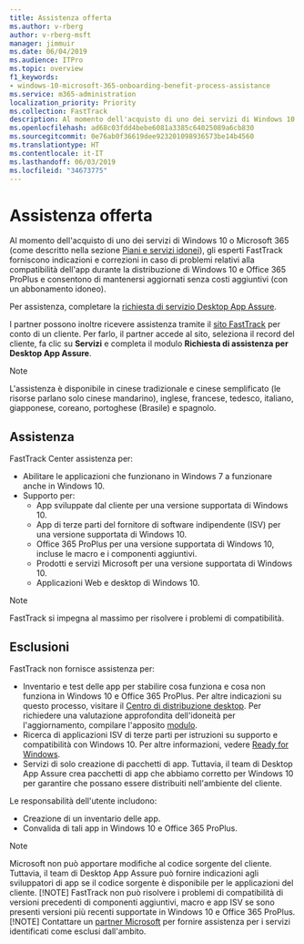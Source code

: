 ```yaml
---
title: Assistenza offerta
ms.author: v-rberg
author: v-rberg-msft
manager: jimmuir
ms.date: 06/04/2019
ms.audience: ITPro
ms.topic: overview
f1_keywords:
- windows-10-microsoft-365-onboarding-benefit-process-assistance
ms.service: m365-administration
localization_priority: Priority
ms.collection: FastTrack
description: Al momento dell'acquisto di uno dei servizi di Windows 10 o Microsoft 365, gli esperti FastTrack forniscono indicazioni e correzioni per la distribuzione di Windows 10 e Office 365 ProPlus e consentono di mantenersi aggiornati senza costi aggiuntivi (con un abbonamento idoneo).
ms.openlocfilehash: ad68c03fdd4bebe6081a3385c64025089a6cb830
ms.sourcegitcommit: 0e76ab0f36619dee923201098936573be14b4560
ms.translationtype: HT
ms.contentlocale: it-IT
ms.lasthandoff: 06/03/2019
ms.locfileid: "34673775"
---
```

# <a name="assistance-offered"></a>Assistenza offerta  

Al momento dell'acquisto di uno dei servizi di Windows 10 o Microsoft 365 (come descritto nella sezione [Piani e servizi idonei](M365-eligible-services-and-plans.md)), gli esperti FastTrack forniscono indicazioni e correzioni in caso di problemi relativi alla compatibilità dell'app durante la distribuzione di Windows 10 e Office 365 ProPlus e consentono di mantenersi aggiornati senza costi aggiuntivi (con un abbonamento idoneo).

Per assistenza, completare la [richiesta di servizio Desktop App Assure](https://go.microsoft.com/fwlink/?linkid=2022721).

I partner possono inoltre ricevere assistenza tramite il [sito FastTrack](https://go.microsoft.com/fwlink/?linkid=780698) per conto di un cliente. Per farlo, il partner accede al sito, seleziona il record del cliente, fa clic su **Servizi** e completa il modulo **Richiesta di assistenza per Desktop App Assure**.

> [!NOTE]
> L'assistenza è disponibile in cinese tradizionale e cinese semplificato (le risorse parlano solo cinese mandarino), inglese, francese, tedesco, italiano, giapponese, coreano, portoghese (Brasile) e spagnolo. 

## <a name="assistance"></a>Assistenza

FastTrack Center assistenza per:
- Abilitare le applicazioni che funzionano in Windows 7 a funzionare anche in Windows 10.
- Supporto per:
    - App sviluppate dal cliente per una versione supportata di Windows 10.
    - App di terze parti del fornitore di software indipendente (ISV) per una versione supportata di Windows 10.
    - Office 365 ProPlus per una versione supportata di Windows 10, incluse le macro e i componenti aggiuntivi.
    - Prodotti e servizi Microsoft per una versione supportata di Windows 10.
    - Applicazioni Web e desktop di Windows 10.
> [!NOTE]
> FastTrack si impegna al massimo per risolvere i problemi di compatibilità. 

## <a name="out-of-scope"></a>Esclusioni

FastTrack non fornisce assistenza per:
- Inventario e test delle app per stabilire cosa funziona e cosa non funziona in Windows 10 e Office 365 ProPlus. Per altre indicazioni su questo processo, visitare il [Centro di distribuzione desktop](https://go.microsoft.com/fwlink/?linkid=2080140). Per richiedere una valutazione approfondita dell'idoneità per l'aggiornamento, compilare l'apposito [modulo](https://go.microsoft.com/fwlink/?linkid=2053818).
- Ricerca di applicazioni ISV di terze parti per istruzioni su supporto e compatibilità con Windows 10. Per altre informazioni, vedere [Ready for Windows](https://go.microsoft.com/fwlink/?linkid=2054580).
- Servizi di solo creazione di pacchetti di app. Tuttavia, il team di Desktop App Assure crea pacchetti di app che abbiamo corretto per Windows 10 per garantire che possano essere distribuiti nell'ambiente del cliente.

Le responsabilità dell'utente includono:
- Creazione di un inventario delle app.
- Convalida di tali app in Windows 10 e Office 365 ProPlus.
> [!NOTE]
> Microsoft non può apportare modifiche al codice sorgente del cliente. Tuttavia, il team di Desktop App Assure può fornire indicazioni agli sviluppatori di app se il codice sorgente è disponibile per le applicazioni del cliente. [!NOTE]
> FastTrack non può risolvere i problemi di compatibilità di versioni precedenti di componenti aggiuntivi, macro e app ISV se sono presenti versioni più recenti supportate in Windows 10 e Office 365 ProPlus.[!NOTE]
> Contattare un [partner Microsoft](https://go.microsoft.com/fwlink/?linkid=2080150) per fornire assistenza per i servizi identificati come esclusi dall'ambito.
